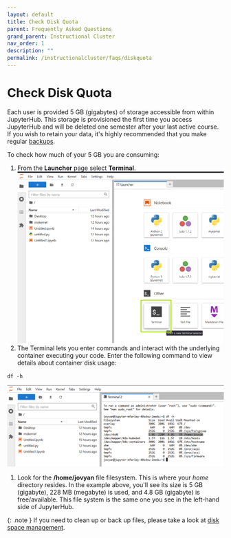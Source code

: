 ```yaml
---
layout: default
title: Check Disk Quota
parent: Frequently Asked Questions
grand_parent: Instructional Cluster
nav_order: 1
description: ""
permalink: /instructionalcluster/faqs/diskquota
---
```


# Check Disk Quota

Each user is provided 5 GB (gigabytes) of storage accessible from within JupyterHub. This storage is provisioned the first time you access JupyterHub and will be deleted one semester after your last active course. If you wish to retain your data, it's highly recommended that you make regular [backups](/instructionalcluster/faqs/backup).

To check how much of your 5 GB you are consuming:

1. From the **Launcher** page select **Terminal**.
![Launch Terminal](/images/instructionalcluster/faq-space1.png)
1. The Terminal lets you enter commands and interact with the underlying container executing your code. Enter the following command to view details about container disk usage:
```
df -h
```
![Terminal Details](/images/instructionalcluster/faq-space2.png)
1. Look for the **/home/jovyan** file filesystem. This is where your *home* directory resides. In the example above, you'll see its size is 5 GB (gigabyte), 228 MB (megabyte) is used, and 4.8 GB (gigabyte) is free/available. This file system is the same one you see in the left-hand side of JupyterHub.

{: .note }
If you need to clean up or back up files, please take a look at [disk space management](/instructionalcluster/faqs/spacemanagement).